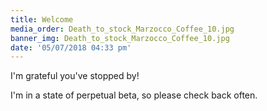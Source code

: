 ```yaml
---
title: Welcome
media_order: Death_to_stock_Marzocco_Coffee_10.jpg
banner_img: Death_to_stock_Marzocco_Coffee_10.jpg
date: '05/07/2018 04:33 pm'
---
```


I'm grateful you've stopped by!

I'm in a state of perpetual beta, so please check back often.